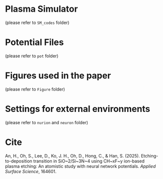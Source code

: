 # Plasma Simulator
(please refer to `SM_codes` folder)

# Potential Files
(please refer to `pot` folder)

# Figures used in the paper
(please refer to `Figure` folder)

# Settings for external environments
(please refer to `nurion` and `neuron` folder)

# Cite
An, H., Oh, S., Lee, D., Ko, J. H., Oh, D., Hong, C., & Han, S. (2025). Etching-to-deposition transition in SiO~2/Si~3N~4 using CH~xF~y ion-based plasma etching: An atomistic study with neural network potentials. *Applied Surface Science*, 164601.
